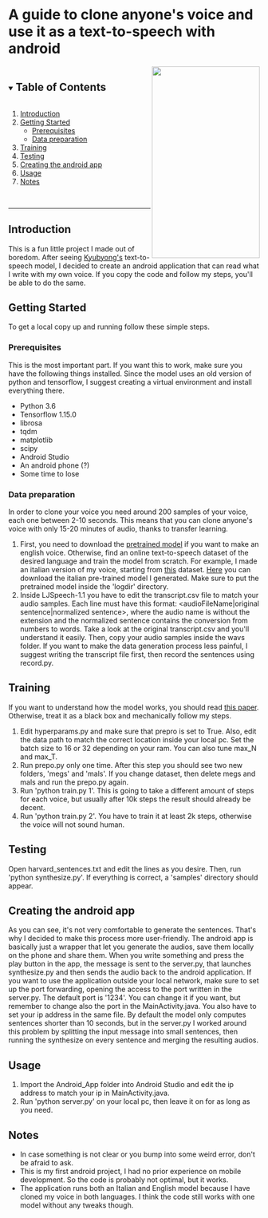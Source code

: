 # A guide to clone anyone's voice and use it as a text-to-speech with android 

<!--[Click here] for the video demonstration!-->

<img align="right" src="https://github.com/simsax/Voice_cloner/blob/myChanges/demo.gif" width="216" height="384" />

<details open="open">
  <summary><h2 style="display: inline-block">Table of Contents</h2></summary>
  <ol>
    <li>
      <a href="#introduction">Introduction</a>
    </li>
    <li>
      <a href="#getting-started">Getting Started</a>
      <ul>
        <li><a href="#prerequisites">Prerequisites</a></li>
        <li><a href="#data-preparation">Data preparation</a></li>
      </ul>
    </li>
    <li><a href="#training">Training</a></li>
    <li><a href="#testing">Testing</a></li>
    <li><a href="#creating-the-android-app">Creating the android app</a></li>
    <li><a href="#usage">Usage</a></li>
    <li><a href="#notes">Notes</a></li>
  </ol>
</details>

<br />

---

## Introduction
This is a fun little project I made out of boredom. After seeing [Kyubyong's] text-to-speech model, I decided to create an android application that can read what I write with my own voice. If you copy the code and follow my steps, you'll be able to do the same.

[Kyubyong's]: https://github.com/Kyubyong/dc_tts
[Click here]: https://www.youtube.com/watch?v=NrzY_js8yZ4
<!-- GETTING STARTED -->
## Getting Started

To get a local copy up and running follow these simple steps.

### Prerequisites

This is the most important part. If you want this to work, make sure you have the following things installed. Since the model uses an old version of python and tensorflow, I suggest creating a virtual environment and install everything there.

* []() Python 3.6
* []() Tensorflow 1.15.0
* []() librosa
* []() tqdm
* []() matplotlib
* []() scipy
* []() Android Studio
* []() An android phone (?)
* []() Some time to lose

### Data preparation

In order to clone your voice you need around 200 samples of your voice, each one between 2-10 seconds. This means that you can clone anyone's voice with only 15-20 minutes of audio, thanks to transfer learning.
1. First, you need to download the [pretrained model] if you want to make an english voice. Otherwise, find an online text-to-speech dataset of the desired language and train the model from scratch. For example, I made an italian version of my voice, starting from [this] dataset. 
[Here] you can download the italian pre-trained model I generated. 
Make sure to put the pretrained model inside the 'logdir' directory.
2. Inside LJSpeech-1.1 you have to edit the transcript.csv file to match your audio samples. Each line must have this format: <audioFileName|original sentence|normalized sentence>, where the audio name is without the extension and the normalized sentence contains the conversion from numbers to words. Take a look at the original transcript.csv and you'll understand it easily. Then, copy your audio samples inside the wavs folder. If you want to make the data generation process less painful, I suggest writing the transcript file first, then record the sentences using record.py.

[pretrained model]: https://www.dropbox.com/s/1oyipstjxh2n5wo/LJ_logdir.tar?dl=0
[this]: https://www.caito.de/2019/01/the-m-ailabs-speech-dataset/
[here]: https://www.dropbox.com/s/36t6l3c1192mgw4/logdir.rar?dl=0

## Training

If you want to understand how the model works, you should read [this paper]. Otherwise, treat it as a black box and mechanically follow my steps.

1. Edit hyperparams.py and make sure that prepro is set to True. Also, edit the data path to match the correct location inside your local pc. Set the batch size to 16 or 32 depending on your ram. You can also tune max_N and max_T.
2. Run prepo.py only one time. After this step you should see two new folders, 'megs' and 'mals'. If you change dataset, then delete megs and mals and run the prepo.py again.
3. Run 'python train.py 1'. This is going to take a different amount of steps for each voice, but usually after 10k steps the result should already be decent.
4. Run 'python train.py 2'. You have to train it at least 2k steps, otherwise the voice will not sound human.

[this paper]: https://arxiv.org/abs/1710.08969

## Testing

Open harvard_sentences.txt and edit the lines as you desire. Then, run 'python synthesize.py'. If everything is correct, a 'samples' directory should appear. 

## Creating the android app

As you can see, it's not very comfortable to generate the sentences. That's why I decided to make this process more user-friendly.
The android app is basically just a wrapper that let you generate the audios, save them locally on the phone and share them.
When you write something and press the play button in the app, the message is sent to the server.py, that launches synthesize.py and then sends the audio back to the android application.
If you want to use the application outside your local network, make sure to set up the port forwarding, opening the access to the port written in the server.py. The default port is '1234'. You can change it if you want, but remember to change also the port in the MainActivity.java. You also have to set your ip address in the same file.
By default the model only computes sentences shorter than 10 seconds, but in the server.py I worked around this problem by splitting the input message into small sentences, then running the synthesize on every sentence and merging the resulting audios.

## Usage

1. Import the Android_App folder into Android Studio and edit the ip address to match your ip in MainActivity.java.
2. Run 'python server.py' on your local pc, then leave it on for as long as you need.

## Notes
* []() In case something is not clear or you bump into some weird error, don't be afraid to ask.
* []() This is my first android project, I had no prior experience on mobile development. So the code is probably not optimal, but it works.
* []() The application runs both an Italian and English model because I have cloned my voice in both languages. I think the code still works with one model without any tweaks though.
